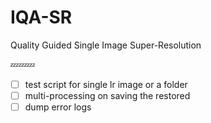 # IQA-SR
Quality Guided Single Image Super-Resolution

:zzz::zzz::zzz:

- [ ] test script for single lr image or a folder
- [ ] multi-processing on saving the restored
- [ ] dump error logs
